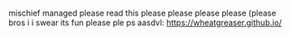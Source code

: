 mischief managed
please read this please please please please (please bros i i swear its fun please ple ps aasdvl: https://wheatgreaser.github.io/
